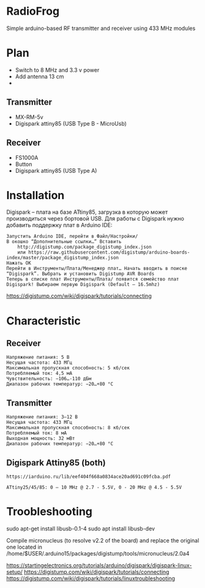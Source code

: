 # RadioFrog
Simple arduino-based RF transmitter and receiver using 433 MHz modules

# Plan

- Switch to 8 MHz and 3.3 v power
- Add antenna 13 cm
- 

## Transmitter

- MX-RM-5v
- Digispark attiny85 (USB Type B - MicroUsb)


## Receiver

- FS1000A
- Button
- Digispark attiny85 (USB Type A)

# Installation

Digispark – плата на базе ATtiny85, загрузка в которую может производиться через бортовой USB. Для работы с Digispark нужно добавить поддержку плат в Arduino IDE:

    Запустить Arduino IDE, перейти в Файл/Настройки/
    В окошко “Дополнительные ссылки…” Вставить
        http://digistump.com/package_digistump_index.json
        или https://raw.githubusercontent.com/digistump/arduino-boards-index/master/package_digistump_index.json
    Нажать ОК
    Перейти в Инструменты/Плата/Менеджер плат… Начать вводить в поиске “Digispark”. Выбрать и установить Digistump AVR Boards
    Теперь в списке плат Инструменты/Плата/ появится семейство плат Digispark! Выбираем первую Digispark (Default – 16.5mhz)

https://digistump.com/wiki/digispark/tutorials/connecting

# Characteristic

## Receiver
    Напряжение питания: 5 В
    Несущая частота: 433 МГц
    Максимальная пропускная способность: 5 кб/сек
    Потребляемый ток: 4,5 мА
    Чувствительность: −106…-110 дБм
    Диапазон рабочих температур: −20…+80 °C

## Transmitter
    Напряжение питания: 3–12 В
    Несущая частота: 433 МГц
    Максимальная пропускная способность: 8 кб/сек
    Потребляемый ток: 8 мА
    Выходная мощность: 32 мВт
    Диапазон рабочих температур: −20…+80 °C

## Digispark Attiny85 (both)
    https://iarduino.ru/lib/eef404f668a0834ace20ad691c09fcba.pdf
    
    ATtiny25/45/85: 0 – 10 MHz @ 2.7 - 5.5V, 0 - 20 MHz @ 4.5 - 5.5V

# Troobleshooting

sudo apt-get install libusb-0.1-4
sudo apt install libusb-dev

Compile micronucleus (to resolve v2.2 of the board) and replace the original one located in
/home/$USER/.arduino15/packages/digistump/tools/micronucleus/2.0a4

https://startingelectronics.org/tutorials/arduino/digispark/digispark-linux-setup/
https://digistump.com/wiki/digispark/tutorials/connecting
https://digistump.com/wiki/digispark/tutorials/linuxtroubleshooting